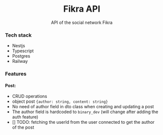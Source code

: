 <h1 align="center">Fikra API</h1>

<p align="center">API of the social network Fikra

<h3>Tech stack</h3>

- Nestjs
- Typescript
- Postgres
- Railway

<h3>Features</h3>

<h4>Post:</h4>

- CRUD operations
- object post `{author: string, content: string}`
- No need of author field in dto class when creating and updating a post
- The author field is hardcoded to `binary_dev` (will change after adding the auth feature)
- [] TODO: fetching the userId from the user connected to get the author of the post
